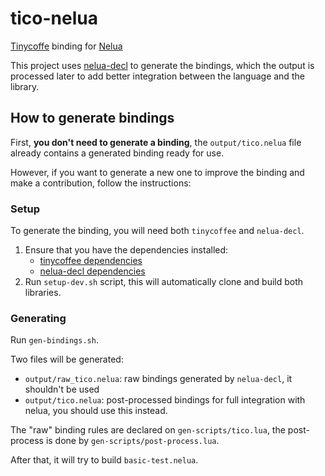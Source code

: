 # tico-nelua

[Tinycoffe](https://github.com/canoi12/tinycoffee) binding for [Nelua](https://nelua.io/)

This project uses [nelua-decl](https://github.com/edubart/nelua-decl) to generate the bindings, which
 the output is processed later to add better integration between the language and the library.

## How to generate bindings

First, **you don't need to generate a binding**, the `output/tico.nelua` file already contains a
 generated binding ready for use.

However, if you want to generate a new one to improve the binding and make a contribution,
 follow the instructions:

### Setup
To generate the binding, you will need both `tinycoffee` and `nelua-decl`.

1. Ensure that you have the dependencies installed:
    - [tinycoffee dependencies](https://github.com/canoi12/tinycoffee#dependencies)
    - [nelua-decl dependencies](https://github.com/edubart/nelua-decl#usage)
2. Run `setup-dev.sh` script, this will automatically clone and build both libraries.

### Generating

Run `gen-bindings.sh`.

Two files will be generated:
- `output/raw_tico.nelua`: raw bindings generated by `nelua-decl`, it shouldn't be used
- `output/tico.nelua`: post-processed bindings for full integration with nelua, you should use this instead.

The "raw" binding rules are declared on `gen-scripts/tico.lua`, the post-process is done by `gen-scripts/post-process.lua`.

After that, it will try to build `basic-test.nelua`.